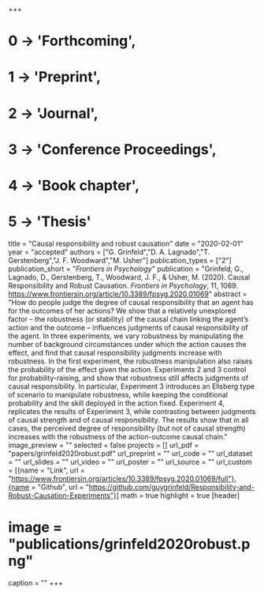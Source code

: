 +++
# 0 -> 'Forthcoming',
# 1 -> 'Preprint',
# 2 -> 'Journal',
# 3 -> 'Conference Proceedings',
# 4 -> 'Book chapter',
# 5 -> 'Thesis'

title = "Causal responsibility and robust causation"
date = "2020-02-01"
year = "accepted"
authors = ["G. Grinfeld","D. A. Lagnado","T. Gerstenberg","J. F. Woodward","M. Usher"]
publication_types = ["2"]
publication_short = "_Frontiers in Psychology_"
publication = "Grinfeld, G., Lagnado, D., Gerstenberg, T., Woodward, J. F., & Usher, M. (2020). Causal Responsibility and Robust Causation. _Frontiers in Psychology_, 11, 1069. https://www.frontiersin.org/article/10.3389/fpsyg.2020.01069"
abstract = "How do people judge the degree of causal responsibility that an agent has for the outcomes of her actions? We show that a relatively unexplored factor – the robustness (or stability) of the causal chain linking the agent’s action and the outcome – influences judgments of causal responsibility of the agent. In three experiments, we vary robustness by manipulating the number of background circumstances under which the action causes the effect, and find that causal responsibility judgments increase with robustness. In the first experiment, the robustness manipulation also raises the probability of the effect given the action. Experiments 2 and 3 control for probability-raising, and show that robustness still affects judgments of causal responsibility. In particular, Experiment 3 introduces an Ellsberg type of scenario to manipulate robustness, while keeping the conditional probability and the skill deployed in the action fixed. Experiment 4, replicates the results of Experiment 3, while contrasting between judgments of causal strength and of causal responsibility. The results show that in all cases, the perceived degree of responsibility (but not of causal strength) increases with the robustness of the action-outcome causal chain."
image_preview = ""
selected = false
projects = []
url_pdf = "papers/grinfeld2020robust.pdf"
url_preprint = ""
url_code = ""
url_dataset = ""
url_slides = ""
url_video = ""
url_poster = ""
url_source = ""
url_custom = [{name = "Link", url = "https://www.frontiersin.org/articles/10.3389/fpsyg.2020.01069/full"},{name = "Github", url = "https://github.com/guygrinfeld/Responsibility-and-Robust-Causation-Experiments"}]
math = true
highlight = true
[header]
# image = "publications/grinfeld2020robust.png"
caption = ""
+++
